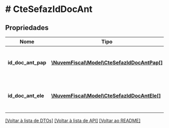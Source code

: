 # # CteSefazIdDocAnt

## Propriedades

Nome | Tipo | Descrição | Comentários
------------ | ------------- | ------------- | -------------
**id_doc_ant_pap** | [**\NuvemFiscal\Model\CteSefazIdDocAntPap[]**](CteSefazIdDocAntPap.md) | Documentos de transporte anterior em papel. | [optional]
**id_doc_ant_ele** | [**\NuvemFiscal\Model\CteSefazIdDocAntEle[]**](CteSefazIdDocAntEle.md) | Documentos de transporte anterior eletrônicos. | [optional]

[[Voltar à lista de DTOs]](../../README.md#models) [[Voltar à lista de API]](../../README.md#endpoints) [[Voltar ao README]](../../README.md)
